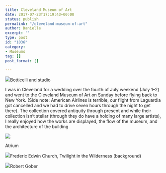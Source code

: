 ```yaml
---
title: Cleveland Museum of Art
date: 2017-07-23T17:19:43+00:00
status: publish
permalink: "/cleveland-museum-of-art"
author: Danielle
excerpt: ''
type: post
id: "1036"
category:
- Museums
tag: []
post_format: []

---
```

![](https://farm5.staticflickr.com/4313/36069630876_626f512ba4_z.jpg)Botticelli and studio

I was in Cleveland for a wedding over the fourth of July weekend (July 1–2) and went to the Cleveland Museum of Art on Sunday before flying back to New York. (Side note: American Airlines is terrible, our flight from Laguardia got cancelled and we had to drive seven hours through the night to get there). The collection covered antiquity through present and while their collection isn’t stellar (through they do have a holding of many large artists), I really enjoyed how the works are displayed, the flow of the museum, and the architecture of the building.

  
![](https://farm5.staticflickr.com/4299/35978037341_9a051fbb86_z.jpg)

Atrium

  
![](https://farm5.staticflickr.com/4301/35978038061_2978292cee_z.jpg)Frederic Edwin Church, Twilight in the Wilderness (background)

![](https://farm5.staticflickr.com/4307/36069630446_28de672002_z.jpg)Robert Gober